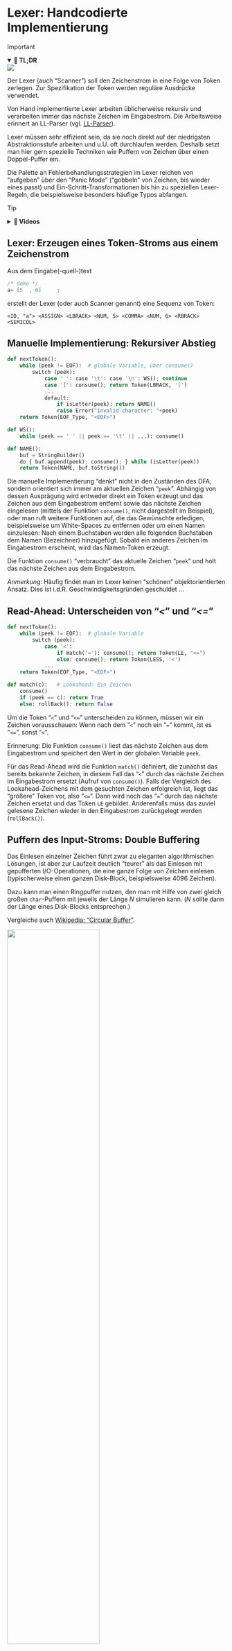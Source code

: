 # Lexer: Handcodierte Implementierung

> [!IMPORTANT]
>
> <details open>
>
> <summary><strong>🎯 TL;DR</strong></summary>
>
> <img src="https://github.com/Compiler-CampusMinden/CPL-Vorlesung-Master/blob/master/lecture/01-lexing/images/architektur_cb_lexer.png?raw=true">
>
> Der Lexer (auch “Scanner”) soll den Zeichenstrom in eine Folge von
> Token zerlegen. Zur Spezifikation der Token werden reguläre Ausdrücke
> verwendet.
>
> Von Hand implementierte Lexer arbeiten üblicherweise rekursiv und
> verarbeiten immer das nächste Zeichen im Eingabestrom. Die
> Arbeitsweise erinnert an LL-Parser (vgl.
> [LL-Parser](https://github.com/Compiler-CampusMinden/CPL-Vorlesung-Master/blob/master/lecture/02-parsing/ll-parser-impl.md)).
>
> Lexer müssen sehr effizient sein, da sie noch direkt auf der
> niedrigsten Abstraktionsstufe arbeiten und u.U. oft durchlaufen
> werden. Deshalb setzt man hier gern spezielle Techniken wie Puffern
> von Zeichen über einen Doppel-Puffer ein.
>
> Die Palette an Fehlerbehandlungsstrategien im Lexer reichen von
> “aufgeben” über den “Panic Mode” (“gobbeln” von Zeichen, bis wieder
> eines passt) und Ein-Schritt-Transformationen bis hin zu speziellen
> Lexer-Regeln, die beispielsweise besonders häufige Typos abfangen.
>
> </details>

> [!TIP]
>
> <details>
>
> <summary><strong>🎦 Videos</strong></summary>
>
> - [VL Handcodierte Lexer](https://youtu.be/N0WJQ4UkXkM)
>
> </details>

## Lexer: Erzeugen eines Token-Stroms aus einem Zeichenstrom

Aus dem Eingabe(-quell-)text

``` c
/* demo */
a= [5  , 6]     ;
```

erstellt der Lexer (oder auch Scanner genannt) eine Sequenz von Token:

    <ID, "a"> <ASSIGN> <LBRACK> <NUM, 5> <COMMA> <NUM, 6> <RBRACK> <SEMICOL>

## Manuelle Implementierung: Rekursiver Abstieg

``` python
def nextToken():
    while (peek != EOF):  # globale Variable, über consume()
        switch (peek):
            case ' ': case '\t': case '\n': WS(); continue
            case '[': consume(); return Token(LBRACK, '[')
            ...
            default:
                if isLetter(peek): return NAME()
                raise Error("invalid character: "+peek)
    return Token(EOF_Type, "<EOF>")

def WS():
    while (peek == ' ' || peek == '\t' || ...): consume()

def NAME():
    buf = StringBuilder()
    do { buf.append(peek); consume(); } while (isLetter(peek))
    return Token(NAME, buf.toString())
```

Die manuelle Implementierung “denkt” nicht in den Zuständen des DFA,
sondern orientiert sich immer am aktuellen Zeichen “`peek`”. Abhängig
von dessen Ausprägung wird entweder direkt ein Token erzeugt und das
Zeichen aus dem Eingabestrom entfernt sowie das nächste Zeichen
eingelesen (mittels der Funktion `consume()`, nicht dargestellt im
Beispiel), oder man ruft weitere Funktionen auf, die das Gewünschte
erledigen, beispielsweise um White-Spaces zu entfernen oder um einen
Namen einzulesen: Nach einem Buchstaben werden alle folgenden Buchstaben
dem Namen (Bezeichner) hinzugefügt. Sobald ein anderes Zeichen im
Eingabestrom erscheint, wird das Namen-Token erzeugt.

Die Funktion `consume()` “verbraucht” das aktuelle Zeichen “`peek`” und
holt das nächste Zeichen aus dem Eingabestrom.

*Anmerkung*: Häufig findet man im Lexer keinen “schönen”
objektorientierten Ansatz. Dies ist i.d.R. Geschwindigkeitsgründen
geschuldet …

## Read-Ahead: Unterscheiden von “*\<*” und “*\<=*”

``` python
def nextToken():
    while (peek != EOF):  # globale Variable
        switch (peek):
            case '<':
                if match('='): consume(); return Token(LE, "<=")
                else: consume(); return Token(LESS, '<')
            ...
    return Token(EOF_Type, "<EOF>")

def match(c):   # Lookahead: Ein Zeichen
    consume()
    if (peek == c): return True
    else: rollBack(); return False
```

Um die Token “`<`” und “`<=`” unterscheiden zu können, müssen wir ein
Zeichen vorausschauen: Wenn nach dem “`<`” noch ein “`=`” kommt, ist es
“`<=`”, sonst “`<`”.

Erinnerung: Die Funktion `consume()` liest das nächste Zeichen aus dem
Eingabestrom und speichert den Wert in der globalen Variable `peek`.

Für das Read-Ahead wird die Funktion `match()` definiert, die zunächst
das bereits bekannte Zeichen, in diesem Fall das “`<`” durch das nächste
Zeichen im Eingabestrom ersetzt (Aufruf von `consume()`). Falls der
Vergleich des Lookahead-Zeichens mit dem gesuchten Zeichen erfolgreich
ist, liegt das “größere” Token vor, also “`<=`”. Dann wird noch das
“`=`” durch das nächste Zeichen ersetzt und das Token `LE` gebildet.
Anderenfalls muss das zuviel gelesene Zeichen wieder in den Eingabestrom
zurückgelegt werden (`rollBack()`).

## Puffern des Input-Stroms: Double Buffering

Das Einlesen einzelner Zeichen führt zwar zu eleganten algorithmischen
Lösungen, ist aber zur Laufzeit deutlich “teurer” als das Einlesen mit
gepufferten I/O-Operationen, die eine ganze Folge von Zeichen einlesen
(typischerweise einen ganzen Disk-Block, beispielsweise 4096 Zeichen).

Dazu kann man einen Ringpuffer nutzen, den man mit Hilfe von zwei gleich
großen `char`-Puffern mit jeweils der Länge $`N`$ simulieren kann.
($`N`$ sollte dann der Länge eines Disk-Blocks entsprechen.)

Vergleiche auch [Wikipedia: “Circular
Buffer”](https://en.wikipedia.org/wiki/Circular_buffer).

<img src="images/doublebuffer.png" width="65%">

``` python
start = 0; end = 0; fill(buffer[0:n])

def consume():
    peek = buffer[start]
    start = (start+1) mod 2n
    if (start mod n == 0):
        fill(buffer[start:start+n-1])
        end = (start+n) mod 2n

def rollBack():
    if (start == end): raise Error("roll back error")
    start = (start-1) mod 2n
```

Zunächst wird nur der vordere Pufferteil durch einen passenden
Systemaufruf gefüllt.

Beim Weiterschalten im simulierten DFA oder im manuell kodierten Lexer
(Funktionsaufruf von `consume()`) wird das nächste Zeichen aus dem
vorderen Pufferteil zurückgeliefert. Über die Modulo-Operation bleibt
der Pointer `start` immer im Speicherbereich der beiden Puffer.

Wenn man das Ende des vorderen Puffers erreicht, wird der hintere Puffer
mit einem Systemaufruf gefüllt. Gleichzeitig wird ein Hilfspointer `end`
auf den Anfang des vorderen Puffers gesetzt, um Fehler beim Roll-Back zu
erkennen.

Wenn man das Ende des hinteren Puffers erreicht, wird der vordere Puffer
nachgeladen und der Hilfspointer auf den Anfang des hinteren Puffers
gesetzt.

Im Grunde ist also immer ein Puffer der “Arbeitspuffer” und der andere
enthält die bereits gelesene (verarbeitete) Zeichenkette. Wenn beim
Nachladen weniger als $`N`$ Zeichen gelesen werden, liefert der
Systemaufruf als letztes “Zeichen” ein `EOF`. Beim Verarbeiten wird
`peek` entsprechend diesen Wert bekommen und der Lexer muss diesen Wert
abfragen und berücksichtigen.

Für das Roll-Back wird der `start`-Pointer einfach dekrementiert (und
mit einer Modulo-Operation auf den Speicherbereich der beiden Puffer
begrenzt). Falls dabei der `end`-Pointer “eingeholt” wird, ist der
`start`-Pointer durch beide Puffer zurückgelaufen und es gibt keinen
früheren Input mehr. In diesem Fall wird entsprechend ein Fehler
gemeldet.

*Anmerkung*: In der Regel sind die Lexeme kurz und man muss man nur ein
bis zwei Zeichen im Voraus lesen. Dann ist eine Puffergröße von 4096
Zeichen mehr als ausreichend groß und man sollte nicht in Probleme
laufen. Wenn der nötige Look-Ahead aber beliebig groß werden kann, etwa
bei Sprachen ohne reservierte Schlüsselwörtern oder bei
Kontext-sensitiven Lexer-Grammatiken (denken Sie etwa an die
Einrücktiefe bei Python), muss man andere Strategien verwenden. ANTLR
beispielsweise vergrößert in diesem Fall den Puffer dynamisch,
alternativ könnte man die Auflösung zwischen Schlüsselwörtern und
Bezeichnern dem Parser überlassen.

## Typische Muster für Erstellung von Token

1.  Schlüsselwörter

    - Ein eigenes Token (RE/DFA) für jedes Schlüsselwort, oder
    - Erkennung als Name und Vergleich mit Wörterbuch und nachträgliche
      Korrektur des Tokentyps

    Wenn Schlüsselwörter über je ein eigenes Token abgebildet werden,
    benötigt man für jedes Schlüsselwort einen eigenen RE bzw. DFA. Die
    Erkennung als Bezeichner und das Nachschlagen in einem Wörterbuch
    (geeignete Hashtabelle) sowie die entsprechende nachträgliche
    Korrektur des Tokentyps kann die Anzahl der Zustände im Lexer
    signifikant reduzieren!

2.  Operatoren

    - Ein eigenes Token für jeden Operator, oder
    - Gemeinsames Token für jede Operatoren-Klasse

3.  Bezeichner: Ein gemeinsames Token für alle Namen

4.  Zahlen: Ein gemeinsames Token für alle numerischen Konstante (ggf.
    Integer und Float unterscheiden)

    Für Zahlen führt man oft ein Token “`NUM`” ein. Als Attribut
    speichert man das Lexem i.d.R. als String. Alternativ kann man
    (zusätzlich) das Lexem in eine Zahl konvertieren und als
    (zusätzliches) Attribut speichern. Dies kann in späteren Stufen viel
    Arbeit sparen.

5.  String-Literale: Ein gemeinsames Token

6.  Komma, Semikolon, Klammern, …: Je ein eigenes Token

<!-- -->

1.  Regeln für White-Space und Kommentare etc. …

    Normalerweise benötigt man Kommentare und White-Spaces in den
    folgenden Stufen nicht und entfernt diese deshalb aus dem
    Eingabestrom. Dabei könnte man etwa White-Spaces in den Pattern der
    restlichen Token berücksichtigen, was die Pattern aber sehr komplex
    macht. Die Alternative sind zusätzliche Pattern, die auf die
    White-Space und anderen nicht benötigten Inhalt matchen und diesen
    “geräuschlos” entfernen. Mit diesen Pattern werden keine Token
    erzeugt, d.h. der Parser und die anderen Stufen bemerken nichts von
    diesem Inhalt.

    Gelegentlich benötigt man aber auch Informationen über White-Spaces,
    beispielsweise in Python. Dann müssen diese Token wie normale Token
    an den Parser weitergereicht werden.

Jedes Token hat i.d.R. ein Attribut, in dem das Lexem gespeichert wird.
Bei eindeutigen Token (etwa bei eigenen Token je Schlüsselwort oder bei
den Interpunktions-Token) kann man sich das Attribut auch sparen, da das
Lexem durch den Tokennamen eindeutig rekonstruierbar ist.

| Token | Beschreibung | Beispiel-Lexeme |
|:---|:---|:---|
| `if` | Zeichen `i` und `f` | `if` |
| `relop` | `<` oder `>` oder `<=` oder `>=` oder `==` oder `!=` | `<`, `<=` |
| `id` | Buchstabe, gefolgt von Buchstaben oder Ziffern | `pi`, `count`, `x3` |
| `num` | Numerische Konstante | `42`, `3.14159`, `0` |
| `literal` | Alle Zeichen außer `"`, in `"` eingeschlossen | `"core dumped"` |

*Anmerkung*: Wenn es mehrere matchende REs gibt, wird in der Regel das
längste Lexem bevorzugt. Wenn es mehrere gleich lange Alternativen gibt,
muss man mit Vorrangregeln bzgl. der Token arbeiten.

## Fehler bei der Lexikalischen Analyse

Problem: Eingabestrom sieht so aus: `fi (a==42) { ... }`

Der Lexer kann nicht erkennen, ob es sich bei `fi` um ein vertipptes
Schlüsselwort handelt oder um einen Bezeichner: Es könnte sich um einen
Funktionsaufruf der Funktion `fi()` handeln … Dieses Problem kann erst
in der nächsten Stufe sinnvoll erkannt und behoben werden.

=\> Was tun, wenn keines der Pattern auf den Anfang des Eingabestroms
passt?

Optionen:

- Aufgeben …

  Eventuell vielleicht sogar die beste und einfachste Variante :-)

<!-- -->

- “Panic Mode”: Entferne so lange Zeichen, bis ein Pattern passt.

  Das verwirrt u.U. den Parser, kann aber insbesondere in interaktiven
  Umgebungen hilfreich sein. Ggf. kann man dem Parser auch
  signalisieren, dass hier ein Problem vorlag.

<!-- -->

- Ein-Schritt-Transformationen:
  - Füge fehlendes Zeichen in Eingabestrom ein.
  - Entferne ein Zeichen aus Eingabestrom.
  - Vertausche ein Zeichen:
    - Ersetze ein Zeichen durch ein anderes.
    - Vertausche zwei benachbarte Zeichen.

  Diese Transformationen versuchen, den Input in einem Schritt zu
  reparieren. Das ist durchaus sinnvoll, da in der Praxis die meisten
  Fehler in dieser Stufe durch ein einzelnes Zeichen hervorgerufen
  werden: Es fehlt ein Zeichen oder es ist eines zuviel im Input. Es
  liegt ein falsches Zeichen vor (Tippfehler) oder zwei benachbarte
  Zeichen wurden verdreht …

  Im Prinzip könnte man auch eine allgemeinere Strategie versuchen,
  indem man diejenige Transformation mit der *kleinsten Anzahl von
  Schritten* zur Fehlerbehebung bestimmt. Beispiele dafür finden sich im
  Bereich Natural Language Processing (*NLP*), etwa die
  Levenshtein-Distanz oder der SoundEx-Algorithmus oder sogar
  Hidden-Markov-Modelle. Allerdings muss man sich in Erinnerung rufen,
  dass gerade in dieser ersten Phase eines Compilers die Geschwindigkeit
  stark im Fokus steht und eine ausgefeilte Fehlerkorrekturstrategie die
  vielen kleinen Optimierungen schnell wieder zunichte machen kann.

<!-- -->

- Fehler-Regeln: Matche typische Typos

  Gelegentlich findet man in den Grammatiken für den Lexer extra Regeln,
  die häufige bzw. typische Typos matchen und dann passend darauf
  reagieren.

## Wrap-Up

- Zusammenhang DFA, RE und Lexer

<!-- -->

- Implementierungsansatz: Manuell codiert (rekursiver Abstieg)

<!-- -->

- Read-Ahead
- Puffern mit Doppel-Puffer-Strategie

<!-- -->

- Typische Fehler beim Scannen

## 📖 Zum Nachlesen

- Aho u. a. ([2023](#ref-Aho2023)): Abschnitt 2.6 und Kapitel 3
- Torczon und Cooper ([2012](#ref-Torczon2012)): Kapitel 2
- Mogensen ([2017](#ref-Mogensen2017)): Kapitel 1 (insbesondere
  Abschnitt 1.8)

> [!NOTE]
>
> <details>
>
> <summary><strong>✅ Lernziele</strong></summary>
>
> - k1: Ich kenne die Aufgaben eines Lexers
> - k2: Ich kann die manuelle Implementierung eines Lexers mit Hilfe von
>   rekursivem Abstieg erklären
> - k2: Ich kann den Umgang mit dem Doppel-Puffer erklären
> - k2: Ich kann die Varianten bei der Erkennung von Schlüsselwörtern an
>   einem Beispiel verdeutlichen
> - k2: Ich kann typische Fehler und Lösungsansätze in der lexikalischen
>   Analyse erklären
> - k3: Ich kann für ein Problem eine typische Einteilung von Token
>   vornehmen
> - k3: Ich kann einen Top-Down-Lexer mit Read-Ahead und intelligenter
>   Pufferung implementieren
>
> </details>

------------------------------------------------------------------------

> [!NOTE]
>
> <details>
>
> <summary><strong>👀 Quellen</strong></summary>
>
> <div id="refs" class="references csl-bib-body hanging-indent"
> entry-spacing="0">
>
> <div id="ref-Aho2023" class="csl-entry">
>
> Aho, A. V., M. S. Lam, R. Sethi, J. D. Ullman, und S. Bansal. 2023.
> *Compilers: Principles, Techniques, and Tools, Updated 2nd Edition by
> Pearson*. Pearson India.
> <https://learning.oreilly.com/library/view/compilers-principles-techniques/9789357054881/>.
>
> </div>
>
> <div id="ref-Mogensen2017" class="csl-entry">
>
> Mogensen, T. 2017. *Introduction to Compiler Design*. Springer.
> <https://doi.org/10.1007/978-3-319-66966-3>.
>
> </div>
>
> <div id="ref-Torczon2012" class="csl-entry">
>
> Torczon, L., und K. Cooper. 2012. *Engineering a Compiler*. Morgan
> Kaufmann.
> <https://learning.oreilly.com/library/view/engineering-a-compiler/9780080916613/>.
>
> </div>
>
> </div>
>
> </details>

------------------------------------------------------------------------

<img src="https://licensebuttons.net/l/by-sa/4.0/88x31.png" width="10%">

Unless otherwise noted, this work is licensed under CC BY-SA 4.0.

<blockquote><p><sup><sub><strong>Last modified:</strong> 42f6967 (lecture: rescale images (01_Recursive), 2025-08-19)<br></sub></sup></p></blockquote>
